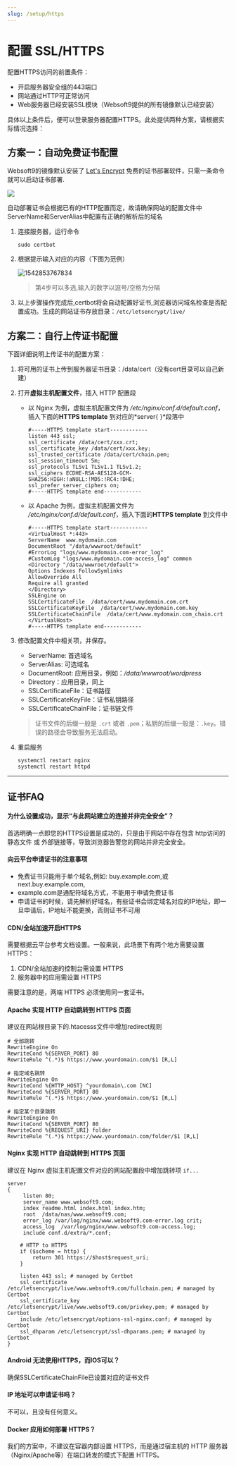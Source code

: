 ```yaml
---
slug: /setup/https
---
```


# 配置 SSL/HTTPS

配置HTTPS访问的前置条件：

* 开启服务器安全组的443端口
* 网站通过HTTP可正常访问
* Web服务器已经安装SSL模块（Websoft9提供的所有镜像默认已经安装）

具体以上条件后，便可以登录服务器配置HTTPS。此处提供两种方案，请根据实际情况选择：

## 方案一：自动免费证书配置

Websoft9的镜像默认安装了 [Let's Encrypt](https://letsencrypt.org/) 免费的证书部署软件，只需一条命令就可以启动证书部署.

![](https://libs.websoft9.com/Websoft9/DocsPicture/zh/common/certbot-ui-websoft9.png)

自动部署证书会根据已有的HTTP配置而定，故请确保网站的配置文件中ServerName和ServerAlias中配置有正确的解析后的域名

1. 连接服务器，运行命令 
   ```
   sudo certbot
   ```
2. 根据提示输入对应的内容（下图为范例）

   ![1542853767834](https://libs.websoft9.com/Websoft9/DocsPicture/zh/lamp/certbot-websoft9.png)

   > 第4步可以多选,输入的数字以逗号/空格为分隔

4.  以上步骤操作完成后,certbot将会自动配置好证书,浏览器访问域名检查是否配置成功。生成的网站证书存放目录：`/etc/letsencrypt/live/`

## 方案二：自行上传证书配置

下面详细说明上传证书的配置方案：

1. 将可用的证书上传到服务器证书目录：/data/cert（没有cert目录可以自己新建）

2. 打开**虚拟主机配置文件**，插入 HTTP 配置段
   * 以 Nginx 为例，虚拟主机配置文件为 */etc/nginx/conf.d/default.conf*，插入下面的**HTTPS template** 到对应的*server{  }*段落中
        ``` text
        #-----HTTPS template start------------
        listen 443 ssl; 
        ssl_certificate /data/cert/xxx.crt;
        ssl_certificate_key /data/cert/xxx.key;
        ssl_trusted_certificate /data/cert/chain.pem;
        ssl_session_timeout 5m;
        ssl_protocols TLSv1 TLSv1.1 TLSv1.2;
        ssl_ciphers ECDHE-RSA-AES128-GCM-SHA256:HIGH:!aNULL:!MD5:!RC4:!DHE;
        ssl_prefer_server_ciphers on;
        #-----HTTPS template end------------
        ```
    * 以 Apache 为例，虚拟主机配置文件为 */etc/nginx/conf.d/default.conf*，插入下面的**HTTPS template** 到文件中

        ```
        #-----HTTPS template start------------
        <VirtualHost *:443>
        ServerName  www.mydomain.com
        DocumentRoot "/data/wwwroot/default"
        #ErrorLog "logs/www.mydomain.com-error_log"
        #CustomLog "logs/www.mydomain.com-access_log" common
        <Directory "/data/wwwroot/default">
        Options Indexes FollowSymlinks
        AllowOverride All
        Require all granted
        </Directory>
        SSLEngine on
        SSLCertificateFile  /data/cert/www.mydomain.com.crt
        SSLCertificateKeyFile  /data/cert/www.mydomain.com.key
        SSLCertificateChainFile  /data/cert/www.mydomain.com_chain.crt
        </VirtualHost>
        #-----HTTPS template end------------
        ```

4.  修改配置文件中相关项，并保存。
     
     * ServerName: 首选域名  
     * ServerAlias: 可选域名  
     * DocumentRoot: 应用目录，例如：*/data/wwwroot/wordpress*
     * Directory：应用目录，同上  
     * SSLCertificateFile：证书路径 
     * SSLCertificateKeyFile：证书私钥路径
     * SSLCertificateChainFile：证书链文件 

     > 证书文件的后缀一般是 `.crt` 或者 `.pem`；私钥的后缀一般是：`.key`。错误的路径会导致服务无法启动。

5.  重启服务
    ```
    systemctl restart nginx
    systemctl restart httpd
    ```
---

## 证书FAQ

#### 为什么设置成功，显示“与此网站建立的连接并非完全安全”？

首选明确一点即您的HTTPS设置是成功的，只是由于网站中存在包含 http访问的静态文件 或 外部链接等，导致浏览器告警您的网站并非完全安全。

#### 向云平台申请证书的注意事项

*   免费证书只能用于单个域名,例如: buy.example.com,或next.buy.example.com,
*   example.com是通配符域名方式，不能用于申请免费证书
*   申请证书的时候，请先解析好域名，有些证书会绑定域名对应的IP地址，即一旦申请后，IP地址不能更换，否则证书不可用

#### CDN/全站加速开启HTTPS

需要根据云平台参考文档设置。一般来说，此场景下有两个地方需要设置 HTTPS：

1. CDN/全站加速的控制台需设置 HTTPS
2. 服务器中的应用需设置 HTTPS

需要注意的是，两端 HTTPS 必须使用同一套证书。

#### Apache 实现 HTTP 自动跳转到 HTTPS 页面

建议在网站根目录下的.htacesss文件中增加redirect规则

```
# 全部跳转
RewriteEngine On
RewriteCond %{SERVER_PORT} 80
RewriteRule ^(.*)$ https://www.yourdomain.com/$1 [R,L]

# 指定域名跳转
RewriteEngine On
RewriteCond %{HTTP_HOST} ^yourdomain\.com [NC]
RewriteCond %{SERVER_PORT} 80
RewriteRule ^(.*)$ https://www.yourdomain.com/$1 [R,L]

# 指定某个目录跳转
RewriteEngine On
RewriteCond %{SERVER_PORT} 80
RewriteCond %{REQUEST_URI} folder
RewriteRule ^(.*)$ https://www.yourdomain.com/folder/$1 [R,L]
```

#### Nginx 实现 HTTP 自动跳转到 HTTPS 页面

建议在 Nginx 虚拟主机配置文件对应的网站配置段中增加跳转项 `if...`

```
server
{
     listen 80;
     server_name www.websoft9.com;
     index readme.html index.html index.htm;
     root  /data/nas/www.websoft9.com;
     error_log /var/log/nginx/www.websoft9.com-error.log crit;
     access_log  /var/log/nginx/www.websoft9.com-access.log;
     include conf.d/extra/*.conf;  
    
    # HTTP to HTTPS
    if ($scheme = http) {
        return 301 https://$host$request_uri;
    } 

    listen 443 ssl; # managed by Certbot
    ssl_certificate /etc/letsencrypt/live/www.websoft9.com/fullchain.pem; # managed by Certbot
    ssl_certificate_key /etc/letsencrypt/live/www.websoft9.com/privkey.pem; # managed by Certbot
    include /etc/letsencrypt/options-ssl-nginx.conf; # managed by Certbot
    ssl_dhparam /etc/letsencrypt/ssl-dhparams.pem; # managed by Certbot  
}

```

#### Android 无法使用HTTPS，而IOS可以？

确保SSLCertificateChainFile已设置对应的证书文件

#### IP 地址可以申请证书吗？

不可以，且没有任何意义。

#### Docker 应用如何部署 HTTPS？

我们的方案中，不建议在容器内部设置 HTTPS，而是通过宿主机的 HTTP 服务器（Nginx/Apache等）在端口转发的模式下配置 HTTPS。
